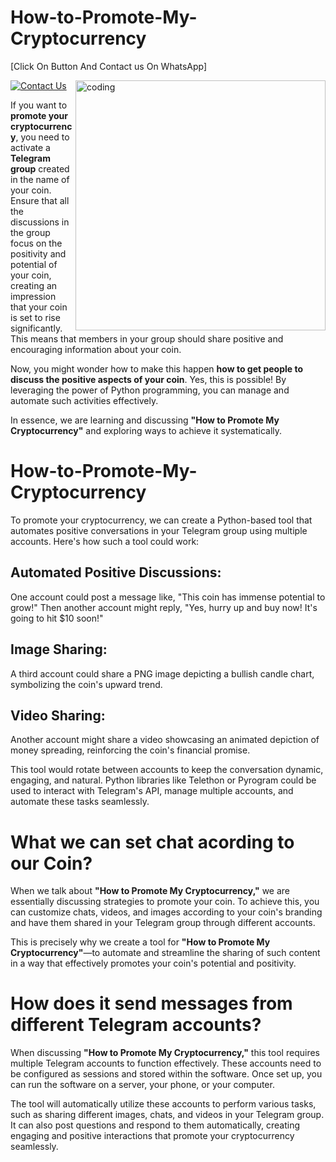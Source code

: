 # How-to-Promote-My-Cryptocurrency
[Click On Button And Contact us On WhatsApp]

[![Contact Us](https://img.shields.io/badge/Contact-Us%20On%20WhatsApp-red?style=for-the-badge)](https://api.whatsapp.com/send?phone=918059199600&text=Hi,%20Sir%20i%20need%20Zoom%20Fake%20Participants%20Generator%20Software)
<img align="right" alt="coding" width="400" src="https://github.com/AjitSinghDeveloper/Ajit-Singh-Developer/blob/main/coding%20gif.gif">


If you want to **promote your cryptocurrency**, you need to activate a **Telegram group** created in the name of your coin. Ensure that all the discussions in the group focus on the positivity and potential of your coin, creating an impression that your coin is set to rise significantly. This means that members in your group should share positive and encouraging information about your coin.  

Now, you might wonder how to make this happen **how to get people to discuss the positive aspects of your coin**. Yes, this is possible! By leveraging the power of Python programming, you can manage and automate such activities effectively.  

In essence, we are learning and discussing **"How to Promote My Cryptocurrency"** and exploring ways to achieve it systematically.


# How-to-Promote-My-Cryptocurrency

To promote your cryptocurrency, we can create a Python-based tool that automates positive conversations in your Telegram group using multiple accounts. Here's how such a tool could work:

## Automated Positive Discussions:
One account could post a message like, "This coin has immense potential to grow!" Then another account might reply, "Yes, hurry up and buy now! It's going to hit $10 soon!"

## Image Sharing:
A third account could share a PNG image depicting a bullish candle chart, symbolizing the coin's upward trend.

## Video Sharing:
Another account might share a video showcasing an animated depiction of money spreading, reinforcing the coin's financial promise.

This tool would rotate between accounts to keep the conversation dynamic, engaging, and natural. Python libraries like Telethon or Pyrogram could be used to interact with Telegram's API, manage multiple accounts, and automate these tasks seamlessly.

# What we can set chat acording to our Coin?
When we talk about **"How to Promote My Cryptocurrency,"** we are essentially discussing strategies to promote your coin. To achieve this, you can customize chats, videos, and images according to your coin's branding and have them shared in your Telegram group through different accounts.  

This is precisely why we create a tool for **"How to Promote My Cryptocurrency"**—to automate and streamline the sharing of such content in a way that effectively promotes your coin's potential and positivity.

# How does it send messages from different Telegram accounts?
When discussing **"How to Promote My Cryptocurrency,"** this tool requires multiple Telegram accounts to function effectively. These accounts need to be configured as sessions and stored within the software. Once set up, you can run the software on a server, your phone, or your computer.  

The tool will automatically utilize these accounts to perform various tasks, such as sharing different images, chats, and videos in your Telegram group. It can also post questions and respond to them automatically, creating engaging and positive interactions that promote your cryptocurrency seamlessly.
